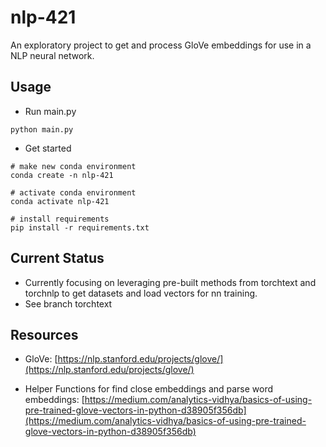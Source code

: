 # nlp-421

An exploratory project to get and process GloVe embeddings for use in a NLP neural network. 

## Usage

* Run main.py

```terminal
python main.py
```

* Get started
```terminal
# make new conda environment
conda create -n nlp-421

# activate conda environment
conda activate nlp-421

# install requirements
pip install -r requirements.txt
```

## Current Status

* Currently focusing on leveraging pre-built methods from torchtext and torchnlp to get datasets and load vectors for nn training. 
* See branch torchtext

## Resources

* GloVe: [https://nlp.stanford.edu/projects/glove/](https://nlp.stanford.edu/projects/glove/)

* Helper Functions for find close embeddings and parse word embeddings: [https://medium.com/analytics-vidhya/basics-of-using-pre-trained-glove-vectors-in-python-d38905f356db](https://medium.com/analytics-vidhya/basics-of-using-pre-trained-glove-vectors-in-python-d38905f356db)
